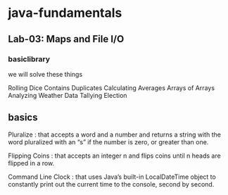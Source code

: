 # java-fundamentals

## Lab-03: Maps and File I/O
### basiclibrary
we will solve these things

Rolling Dice
Contains Duplicates
Calculating Averages
Arrays of Arrays
Analyzing Weather Data
Tallying Election
## basics
Pluralize : that accepts a word and a number and returns a string with the word pluralized with an “s” if the number is zero, or greater than one.

Flipping Coins : that accepts an integer n and flips coins until n heads are flipped in a row.

Command Line Clock : that uses Java’s built-in LocalDateTime object to constantly print out the current time to the console, second by second.

